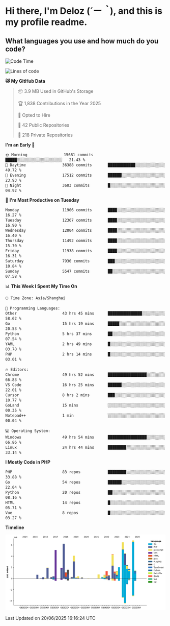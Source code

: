 # **Hi there, I'm Deloz (*´ー｀*), and this is my profile readme.**

## **What languages you use and how much do you code?**

<!--START_SECTION:waka-->
![Code Time](http://img.shields.io/badge/Code%20Time-6%2C705%20hrs%2043%20mins-blue)

![Lines of code](https://img.shields.io/badge/From%20Hello%20World%20I%27ve%20Written-60.0%20million%20lines%20of%20code-blue)

**🐱 My GitHub Data** 

> 📦 3.9 MB Used in GitHub's Storage 
 > 
> 🏆 1,838 Contributions in the Year 2025
 > 
> 💼 Opted to Hire
 > 
> 📜 42 Public Repositories 
 > 
> 🔑 218 Private Repositories 
 > 
**I'm an Early 🐤** 

```text
🌞 Morning                15681 commits       █████░░░░░░░░░░░░░░░░░░░░   21.43 % 
🌆 Daytime                36388 commits       ████████████░░░░░░░░░░░░░   49.72 % 
🌃 Evening                17512 commits       ██████░░░░░░░░░░░░░░░░░░░   23.93 % 
🌙 Night                  3603 commits        █░░░░░░░░░░░░░░░░░░░░░░░░   04.92 % 
```
📅 **I'm Most Productive on Tuesday** 

```text
Monday                   11906 commits       ████░░░░░░░░░░░░░░░░░░░░░   16.27 % 
Tuesday                  12367 commits       ████░░░░░░░░░░░░░░░░░░░░░   16.90 % 
Wednesday                12004 commits       ████░░░░░░░░░░░░░░░░░░░░░   16.40 % 
Thursday                 11492 commits       ████░░░░░░░░░░░░░░░░░░░░░   15.70 % 
Friday                   11938 commits       ████░░░░░░░░░░░░░░░░░░░░░   16.31 % 
Saturday                 7930 commits        ███░░░░░░░░░░░░░░░░░░░░░░   10.84 % 
Sunday                   5547 commits        ██░░░░░░░░░░░░░░░░░░░░░░░   07.58 % 
```


📊 **This Week I Spent My Time On** 

```text
🕑︎ Time Zone: Asia/Shanghai

💬 Programming Languages: 
Other                    43 hrs 45 mins      ███████████████░░░░░░░░░░   58.62 % 
Go                       15 hrs 19 mins      █████░░░░░░░░░░░░░░░░░░░░   20.53 % 
Python                   5 hrs 37 mins       ██░░░░░░░░░░░░░░░░░░░░░░░   07.54 % 
YAML                     2 hrs 49 mins       █░░░░░░░░░░░░░░░░░░░░░░░░   03.78 % 
PHP                      2 hrs 14 mins       █░░░░░░░░░░░░░░░░░░░░░░░░   03.01 % 

🔥 Editors: 
Chrome                   49 hrs 52 mins      █████████████████░░░░░░░░   66.83 % 
VS Code                  16 hrs 25 mins      ██████░░░░░░░░░░░░░░░░░░░   22.01 % 
Cursor                   8 hrs 2 mins        ███░░░░░░░░░░░░░░░░░░░░░░   10.77 % 
GoLand                   15 mins             ░░░░░░░░░░░░░░░░░░░░░░░░░   00.35 % 
Notepad++                1 min               ░░░░░░░░░░░░░░░░░░░░░░░░░   00.04 % 

💻 Operating System: 
Windows                  49 hrs 54 mins      █████████████████░░░░░░░░   66.86 % 
Linux                    24 hrs 44 mins      ████████░░░░░░░░░░░░░░░░░   33.14 % 
```

**I Mostly Code in PHP** 

```text
PHP                      83 repos            ████████░░░░░░░░░░░░░░░░░   33.88 % 
Go                       54 repos            ██████░░░░░░░░░░░░░░░░░░░   22.04 % 
Python                   20 repos            ██░░░░░░░░░░░░░░░░░░░░░░░   08.16 % 
HTML                     14 repos            █░░░░░░░░░░░░░░░░░░░░░░░░   05.71 % 
Vue                      8 repos             █░░░░░░░░░░░░░░░░░░░░░░░░   03.27 % 
```



**Timeline**

![Lines of Code chart](https://raw.githubusercontent.com/deloz/deloz/main/assets/bar_graph.png)


 Last Updated on 20/06/2025 16:16:24 UTC
<!--END_SECTION:waka-->
